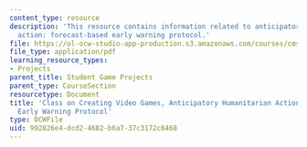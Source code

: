 ```yaml
---
content_type: resource
description: 'This resource contains information related to anticipatory humanitarian
  action: forecast-based early warning protocol.'
file: https://ol-ocw-studio-app-production.s3.amazonaws.com/courses/cms-611j-creating-video-games-fall-2014/992826e4dcd24682b6a737c3172c6468_MITCMS_611JF14_funding.pdf
file_type: application/pdf
learning_resource_types:
- Projects
parent_title: Student Game Projects
parent_type: CourseSection
resourcetype: Document
title: 'Class on Creating Video Games, Anticipatory Humanitarian Action: Forecast-based
  Early Warning Protocol'
type: OCWFile
uid: 992826e4-dcd2-4682-b6a7-37c3172c6468
---
```

